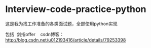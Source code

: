 # Interview-code-practice-python

这是我为找工作准备的各类面试题，全部使用python实现

包括  剑指offer    csdn博客：http://blog.csdn.net/u012193416/article/details/79253398
